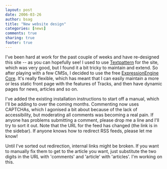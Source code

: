 ```yaml
---
layout: post
date: 2006-03-26 
author: bsag 
title: "New website design" 
categories: [news] 
comments: true
sharing: true
footer: true
---
```


I've been hard at work for the past couple of weeks and have re-designed this site -- as you can hopefully see! I used to use [Textpattern](http://www.textpattern.com/) for the site, which was very good, but I found it a bit tricky to maintain and extend. So after playing with a few CMSs, I decided to use the free [ExpressionEngine Core](http://www.pmachine.com/ee/). It's really flexible, which has meant that I can easily maintain a more or less static front page with the features of Tracks, and then have dynamic pages for news, articles and so on.

I've added the existing installation instructions to start off a manual, which I'll be adding to over the coming months. Commenting now uses CAPTCHAs, which I agonised a bit about because of the lack of accessibility, but moderating all comments was becoming a real pain. If anyone has problems submitting a comment, please drop me a line and I'll try to sort it out. Note that the URL for the feed has changed (the link is in the sidebar). If anyone knows how to redirect RSS feeds, please let me know!

Until I've sorted out redirection, internal links might be broken. If you want to manually fix them to get to the article you want, just substitute the two digits in the URL with 'comments' and 'article' with 'articles'. I'm working on this. 

 
